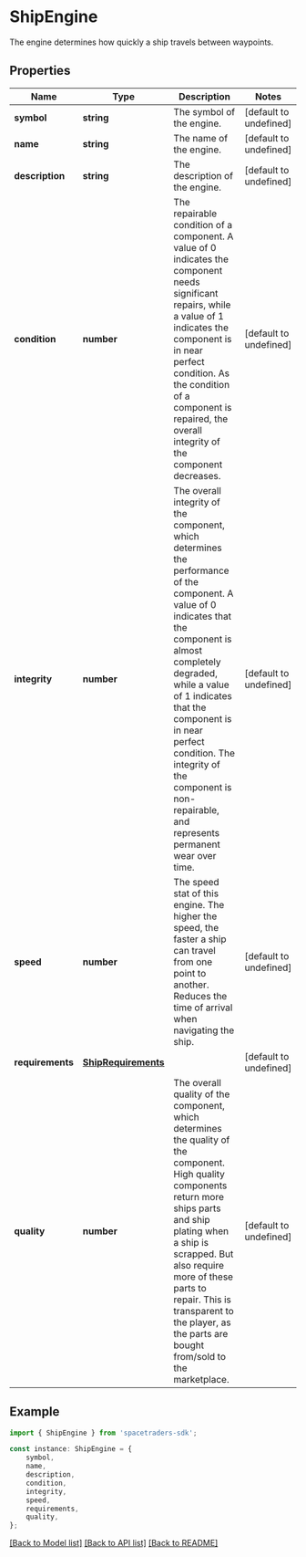 # ShipEngine

The engine determines how quickly a ship travels between waypoints.

## Properties

Name | Type | Description | Notes
------------ | ------------- | ------------- | -------------
**symbol** | **string** | The symbol of the engine. | [default to undefined]
**name** | **string** | The name of the engine. | [default to undefined]
**description** | **string** | The description of the engine. | [default to undefined]
**condition** | **number** | The repairable condition of a component. A value of 0 indicates the component needs significant repairs, while a value of 1 indicates the component is in near perfect condition. As the condition of a component is repaired, the overall integrity of the component decreases. | [default to undefined]
**integrity** | **number** | The overall integrity of the component, which determines the performance of the component. A value of 0 indicates that the component is almost completely degraded, while a value of 1 indicates that the component is in near perfect condition. The integrity of the component is non-repairable, and represents permanent wear over time. | [default to undefined]
**speed** | **number** | The speed stat of this engine. The higher the speed, the faster a ship can travel from one point to another. Reduces the time of arrival when navigating the ship. | [default to undefined]
**requirements** | [**ShipRequirements**](ShipRequirements.md) |  | [default to undefined]
**quality** | **number** | The overall quality of the component, which determines the quality of the component. High quality components return more ships parts and ship plating when a ship is scrapped. But also require more of these parts to repair. This is transparent to the player, as the parts are bought from/sold to the marketplace. | [default to undefined]

## Example

```typescript
import { ShipEngine } from 'spacetraders-sdk';

const instance: ShipEngine = {
    symbol,
    name,
    description,
    condition,
    integrity,
    speed,
    requirements,
    quality,
};
```

[[Back to Model list]](../README.md#documentation-for-models) [[Back to API list]](../README.md#documentation-for-api-endpoints) [[Back to README]](../README.md)
